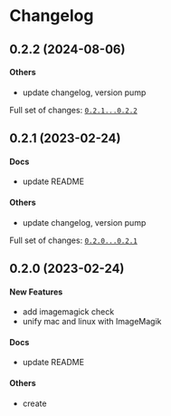 # Changelog

## 0.2.2 (2024-08-06)

#### Others

* update changelog, version pump

Full set of changes: [`0.2.1...0.2.2`](https://github.com/hoishing/icon-resize/compare/0.2.1...0.2.2)

## 0.2.1 (2023-02-24)

#### Docs

* update README
#### Others

* update changelog, version pump

Full set of changes: [`0.2.0...0.2.1`](https://github.com/hoishing/icon-resize/compare/0.2.0...0.2.1)

## 0.2.0 (2023-02-24)

#### New Features

* add imagemagick check
* unify mac and linux with ImageMagik
#### Docs

* update README
#### Others

* create
